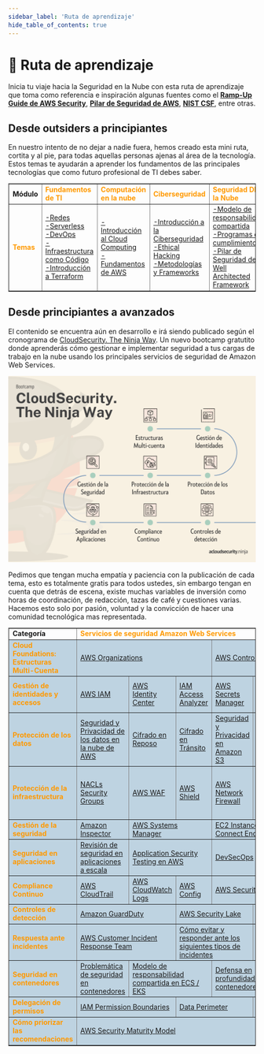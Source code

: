 ```yaml
---
sidebar_label: 'Ruta de aprendizaje'
hide_table_of_contents: true
---
```


# 🚀 Ruta de aprendizaje

Inicia tu viaje hacia la Seguridad en la Nube con esta ruta de aprendizaje que toma como referencia e inspiración algunas fuentes como el **[Ramp-Up Guide de AWS Security](https://d1.awsstatic.com/training-and-certification/ramp-up_guides/Ramp-Up_Guide_Security.pdf)**, **[Pilar de Seguridad de AWS](https://docs.aws.amazon.com/es_es/wellarchitected/latest/security-pillar/welcome.html)**, **[NIST CSF](https://www.nist.gov/cyberframework)**, entre otras.

## Desde outsiders a principiantes

En nuestro intento de no dejar a nadie fuera, hemos creado esta mini ruta, cortita y al pie, para todas aquellas personas ajenas al área de la tecnología. Estos temas te ayudarán a aprender los fundamentos de las principales tecnologías que como futuro profesional de TI debes saber.

<table border="1" width="100%"> 
    <tbody>
        <tr>
            <td width="auto"><b>Módulo</b></td>
            <td><font color="#ff9900"><b>Fundamentos de TI</b></font></td>
            <td><font color="#ff9900"><b>Computación en la nube</b></font></td>
            <td><font color="#ff9900"><b>Ciberseguridad</b></font></td>
            <td><font color="#ff9900"><b>Seguridad DE la Nube</b></font></td>
        </tr>
        <tr>
            <td><font color="#ff9900"><b>Temas</b></font></td>
            <td>
                <a href="/docs/fundamentos-de-tecnologia/redes" >-Redes</a>
                <br/>
                <a href="/docs/fundamentos-de-tecnologia/serverless" >-Serverless</a>
                <br/>
                <a href="/docs/fundamentos-de-tecnologia/devops" >-DevOps</a>
                <br/>
                <a href="/docs/fundamentos-de-tecnologia/iac" >-Infraestructura como Código</a>
                <br/>
                <a href="/docs/fundamentos-de-tecnologia/terraform" >-Introducción a Terraform</a>
            </td>
            <td>
                <a href="/docs/fundamentos-de-nube/introduccion" >-Introducción al Cloud Computing</a>
                <br/>
                <a href="/docs/fundamentos-de-nube/aws" >-Fundamentos de AWS</a>
            </td>
            <td> 
                <a href="/docs/fundamentos-de-ciberseguridad/introduccion" >-Introducción a la Ciberseguridad</a>
                <br/>
                <a href="/docs/fundamentos-de-ciberseguridad/ethical-hacking" >-Ethical Hacking</a>
                <br/>
                <a href="/docs/fundamentos-de-ciberseguridad/metodologias/metodologias-y-frameworks/" >-Metodologías y Frameworks</a>
            </td>
            <td> 
                <a href="/docs/fundamentos-de-seguridad-aws/responsabilidad-compartida" >-Modelo de responsabilidad compartida</a>
                <br/>
                <a href="/docs/fundamentos-de-seguridad-aws/programas-de-cumplimiento" >-Programas de cumplimiento</a>
                <br/>
                <a href="/docs/fundamentos-de-seguridad-aws/well-architected-sec" >-Pilar de Seguridad del Well Architected Framework</a>
            </td>
        </tr>
    </tbody>
</table>

## Desde principiantes a avanzados

El contenido se encuentra aún en desarrollo e irá siendo publicado según el cronograma de [CloudSecurity. The Ninja Way](https://forms.gle/VterzvZoUeupjAZw5). Un nuevo bootcamp gratutito donde aprenderás cómo gestionar e implementar seguridad a tus cargas de trabajo en la nube usando los principales servicios de seguridad de Amazon Web Services.

![](./img/anuncio4-bootcamp-csn.png)

Pedimos que tengan mucha empatía y paciencia con la publicación de cada tema, esto es totalmente gratis para todos ustedes, sin embargo tengan en cuenta que detrás de escena, existe muchas variables de inversión como horas de coordinación, de redacción, tazas de café y cuestiones varias. Hacemos esto solo por pasión, voluntad y la convicción de hacer una comunidad tecnológica mas representada.

<table border="1" width="100%">
    <tbody>
        <tr>
            <td width="auto"><b>Categoría</b></td>
            <td colspan="7"><font color="#ff9900"><b>Servicios de seguridad Amazon Web Services</b></font></td>
        </tr>
        <tr bgcolor="#BED3E1">
            <td><font color="#ff9900"><b>Cloud Foundations: Estructuras Multi-Cuenta</b></font></td>
            <td colspan="3">
                <a href="/docs/estructuras-multi-cuenta/aws-organizations" >AWS Organizations</a>
            </td>
            <td colspan="4">
                <a href="/docs/estructuras-multi-cuenta/aws-control-tower" >AWS Control Tower</a>
            </td>
        </tr>
        <tr bgcolor="#BED3E1">
            <td><font color="#ff9900"><b>Gestión de identidades y accesos</b></font></td>
            <td>
                <a href="/docs/gestion-de-identidad-y-accesos/aws-iam" >AWS IAM</a>
            </td>
            <td>
                <a href="" >AWS Identity Center</a>
            </td>
            <td>
                <a href="" >IAM Access Analyzer</a>
            </td>
            <td>
                <a href="" >AWS Secrets Manager</a>
            </td>
            <td>
                <a href="" >Amazon Cognito</a>
            </td>
            <td>
                <a href="" >Amazon Verified Permissions</a>
            </td>
            <td>
                <a href="" >EC2 instance Metadata Service</a>
            </td>
        </tr>
        <tr bgcolor="#BED3E1">
            <td><font color="#ff9900"><b>Protección de los datos</b></font></td>
            <td>
                <a href="" >Seguridad y Privacidad de los datos en la nube de AWS</a>
            </td>
            <td>
                <a href="" >Cifrado en Reposo</a>
            </td>
            <td>
                <a href="" >Cifrado en Tránsito</a>
            </td>
            <td>
                <a href="" >Seguridad y Privacidad en Amazon S3</a>
            </td>
            <td>
                <a href="" >Gestión de accesos en Amazon S3</a>
            </td>
            <td>
                <a href="" >Descubrimiento y clasificación de datos con Amazon Macie</a>
            </td>
            <td>
                <a href="" >AWS Wickr</a>
            </td>
        </tr>
        <tr bgcolor="#BED3E1">
            <td><font color="#ff9900"><b>Protección de la infraestructura</b></font></td>
            <td>
                <a href="" >NACLs Security Groups</a>
            </td>
            <td>
                <a href="" >AWS WAF</a>
            </td>
            <td>
                <a href="" >AWS Shield</a>
            </td>
            <td>
                <a href="" >AWS Network Firewall</a>
            </td>
            <td>
                <a href="" >Amazon Route 53 Resolver DNS Firewall</a>
            </td>
            <td>
                <a href="" >AWS Firewall Manager</a>
            </td>
            <td>
                <a href="" >AWS Verified Access</a>
            </td>
        </tr>
        <tr bgcolor="#BED3E1">
            <td><font color="#ff9900"><b>Gestión de la seguridad</b></font></td>
            <td>
                <a href="" >Amazon Inspector</a>
            </td>
            <td colspan="2">
                <a href="" >AWS Systems Manager</a>
            </td>
            <td colspan="2">
                <a href="" >EC2 Instance Connect Endpoint</a>
            </td>
            <td colspan="2">
                <a href="" >AWS Resource Access Manager</a>
            </td>
        </tr>
        <tr bgcolor="#BED3E1">
            <td><font color="#ff9900"><b>Seguridad en aplicaciones</b></font></td>
            <td>
                <a href="" >Revisión de seguridad en aplicaciones a escala</a>
            </td>
            <td colspan="2">
                <a href="" >Application Security Testing en AWS</a>
            </td>
            <td colspan="2">
                <a href="" >DevSecOps</a>
            </td>
            <td colspan="2">
                <a href="" >API Security</a>
            </td>
        </tr>
        <tr bgcolor="#BED3E1">
            <td><font color="#ff9900"><b>Compliance Continuo</b></font></td>
            <td>
                <a href="" >AWS CloudTrail</a>
            </td>
            <td>
                <a href="" >AWS CloudWatch Logs</a>
            </td>
            <td>
                <a href="" >AWS Config</a>
            </td>
            <td colspan="2">
                <a href="" >AWS Security Hub</a>
            </td>
            <td colspan="2">
                <a href="" >AWS Audit Manager</a>
            </td>
        </tr>
        <tr bgcolor="#BED3E1">
            <td><font color="#ff9900"><b>Controles de detección</b></font></td>
            <td colspan="2">
                <a href="" >Amazon GuardDuty</a>
            </td>
            <td colspan="2">
                <a href="" >AWS Security Lake</a>
            </td>
            <td colspan="3">
                <a href="" >Opciones de SIEM en AWS</a>
            </td>
        </tr>
        <tr bgcolor="#BED3E1">
            <td><font color="#ff9900"><b>Respuesta ante incidentes</b></font></td>
            <td colspan="2">
                <a href="" >AWS Customer Incident Response Team</a>
            </td>
            <td colspan="2">
                <a href="" >Cómo evitar y responder ante los siguientes tipos de incidentes</a>
            </td>
            <td colspan="3">
                <a href="" >Cyber Threat Hunting - Amazon Detective</a>
            </td>
        </tr>
        <tr bgcolor="#BED3E1">
            <td><font color="#ff9900"><b>Seguridad en contenedores</b></font></td>
            <td>
                <a href="" >Problemática de seguridad en contenedores</a>
            </td>
            <td colspan="2">
                <a href="" >Modelo de responsabilidad compartida en ECS / EKS</a>
            </td>
            <td colspan="2">
                <a href="" >Defensa en profundidad en contenedores</a>
            </td>
            <td colspan="2">
                <a href="" >Buenas prácticas de seguridad en contenedores</a>
            </td>
        </tr>
        <tr bgcolor="#BED3E1">
            <td><font color="#ff9900"><b>Delegación de permisos</b></font></td>
            <td colspan="2">
                <a href="" >IAM Permission Boundaries</a>
            </td>
            <td colspan="2">
                <a href="" >Data Perimeter</a>
            </td>
            <td colspan="3">
                <a href="" >IAM generation pipeline</a>
            </td>
        </tr>
        <tr bgcolor="#BED3E1">
            <td><font color="#ff9900"><b>Cómo priorizar las recomendaciones</b></font></td>
            <td colspan="7">
                <a href="https://maturitymodel.security.aws.dev/es/" >AWS Security Maturity Model</a>
            </td>
        </tr>
    </tbody>
</table>
